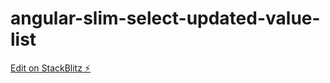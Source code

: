 # angular-slim-select-updated-value-list

[Edit on StackBlitz ⚡️](https://stackblitz.com/edit/angular-lmwjyz)